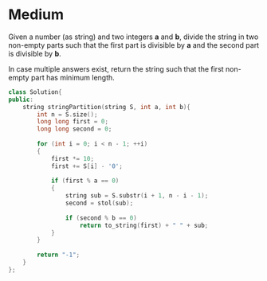 # Medium

Given a number (as string) and two integers **a** and **b**, divide the string in two non-empty parts such that the first part is divisible by **a** and the second part is divisible by **b**.

In case multiple answers exist, return the string such that the first non-empty part has minimum length.

```cpp
class Solution{   
public:
    string stringPartition(string S, int a, int b){
        int n = S.size();
        long long first = 0;
        long long second = 0;
        
        for (int i = 0; i < n - 1; ++i)
        {
            first *= 10;
            first += S[i] - '0';
            
            if (first % a == 0)
            {
                string sub = S.substr(i + 1, n - i - 1);
                second = stol(sub);
                
                if (second % b == 0)
                    return to_string(first) + " " + sub; 
            }
        }
        
        return "-1";
    }
};
```
